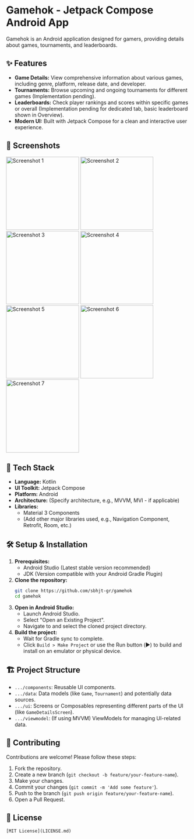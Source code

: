 # Gamehok - Jetpack Compose Android App

Gamehok is an Android application designed for gamers, providing details about games, tournaments, and leaderboards.

## ✨ Features

*   **Game Details:** View comprehensive information about various games, including genre, platform, release date, and developer.
*   **Tournaments:** Browse upcoming and ongoing tournaments for different games (Implementation pending).
*   **Leaderboards:** Check player rankings and scores within specific games or overall (Implementation pending for dedicated tab, basic leaderboard shown in Overview).
*   **Modern UI:** Built with Jetpack Compose for a clean and interactive user experience.

## 📸 Screenshots

<img src="https://github.com/user-attachments/assets/97f92beb-97ff-40c7-94ce-ac6b6a1df988" alt="Screenshot 1" width="200"/>
<img src="https://github.com/user-attachments/assets/71b89d5f-fdd6-4c16-b86f-533cebdc5b6d" alt="Screenshot 2" width="200"/>
<img src="https://github.com/user-attachments/assets/f99633f2-2a54-4988-9490-f06472613e9a" alt="Screenshot 3" width="200"/>
<img src="https://github.com/user-attachments/assets/8f58c882-921c-4719-9c2d-ca6a5a5fee58" alt="Screenshot 4" width="200"/>
<img src="https://github.com/user-attachments/assets/b38ad767-fe5a-4745-9c57-22e6f04157f3" alt="Screenshot 5" width="200"/>
<img src="https://github.com/user-attachments/assets/6dfb3130-dd00-465f-9d0e-707493710e56" alt="Screenshot 6" width="200"/>
<img src="https://github.com/user-attachments/assets/f5af50c1-d2c2-4a9b-8c29-3efad342caf7" alt="Screenshot 7" width="200"/>

## 🚀 Tech Stack

*   **Language:** Kotlin
*   **UI Toolkit:** Jetpack Compose
*   **Platform:** Android
*   **Architecture:** (Specify architecture, e.g., MVVM, MVI - if applicable)
*   **Libraries:**
    *   Material 3 Components
    *   (Add other major libraries used, e.g., Navigation Component, Retrofit, Room, etc.)

## 🛠️ Setup & Installation

1.  **Prerequisites:**
    *   Android Studio (Latest stable version recommended)
    *   JDK (Version compatible with your Android Gradle Plugin)
2.  **Clone the repository:**
    ```bash
    git clone https://github.com/sbhjt-gr/gamehok
    cd gamehok
    ```
3.  **Open in Android Studio:**
    *   Launch Android Studio.
    *   Select "Open an Existing Project".
    *   Navigate to and select the cloned project directory.
4.  **Build the project:**
    *   Wait for Gradle sync to complete.
    *   Click `Build > Make Project` or use the Run button (▶️) to build and install on an emulator or physical device.

## 🏗️ Project Structure

*   `.../components`: Reusable UI components.
*   `.../data`: Data models (like `Game`, `Tournament`) and potentially data sources.
*   `.../ui`: Screens or Composables representing different parts of the UI (like `GameDetailsScreen`).
*   `.../viewmodel`: (If using MVVM) ViewModels for managing UI-related data.

## 🤝 Contributing

Contributions are welcome! Please follow these steps:

1.  Fork the repository.
2.  Create a new branch (`git checkout -b feature/your-feature-name`).
3.  Make your changes.
4.  Commit your changes (`git commit -m 'Add some feature'`).
5.  Push to the branch (`git push origin feature/your-feature-name`).
6.  Open a Pull Request.


## 📄 License


```
[MIT License](LICENSE.md)
```
